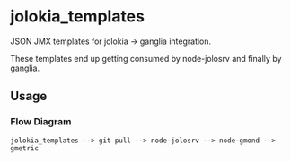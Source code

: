 jolokia_templates
=================

JSON JMX templates for jolokia -> ganglia integration.

These templates end up getting consumed by node-jolosrv and finally by ganglia.

Usage
-----

### Flow Diagram

    jolokia_templates --> git pull --> node-jolosrv --> node-gmond --> gmetric
